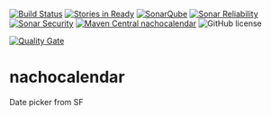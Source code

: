 [![Build Status](https://secure.travis-ci.org/Appendium/nachocalendar.png?branch=master)](http://travis-ci.org/Appendium/nachocalendar) [![Stories in Ready](https://badge.waffle.io/Appendium/nachocalendar.png?label=ready)](https://waffle.io/Appendium/nachocalendar)
[![SonarQube](https://sonarcloud.io/api/project_badges/measure?project=net.sf.nachocalendar:nachocalendar-parent&metric=bugs)](https://sonarcloud.io/dashboard/index/net.sf.nachocalendar:nachocalendar-parent) 
[![Sonar Reliability](https://sonarcloud.io/api/project_badges/measure?project=net.sf.nachocalendar:nachocalendar-parent&metric=reliability_rating)](https://sonarcloud.io/dashboard/index/net.sf.nachocalendar:nachocalendar-parent) 
[![Sonar Security](https://sonarcloud.io/api/project_badges/measure?project=net.sf.nachocalendar:nachocalendar-parent&metric=security_rating)](https://sonarcloud.io/dashboard/index/net.sf.nachocalendar:nachocalendar-parent) 
[![Maven Central nachocalendar](https://maven-badges.herokuapp.com/maven-central/net.sf.nachocalendar/nachocalendar/badge.svg)](https://maven-badges.herokuapp.com/maven-central/net.sf.nachocalendar/nachocalendar)
![GitHub license](https://img.shields.io/github/license/appendium/nachocalendar.svg?style=flat-square)

[![Quality Gate](https://sonarcloud.io/api/project_badges/quality_gate?project=net.sf.nachocalendar:nachocalendar-parent)](https://sonarcloud.io/dashboard/index/net.sf.nachocalendar:nachocalendar-parent) 
# nachocalendar
Date picker from SF
